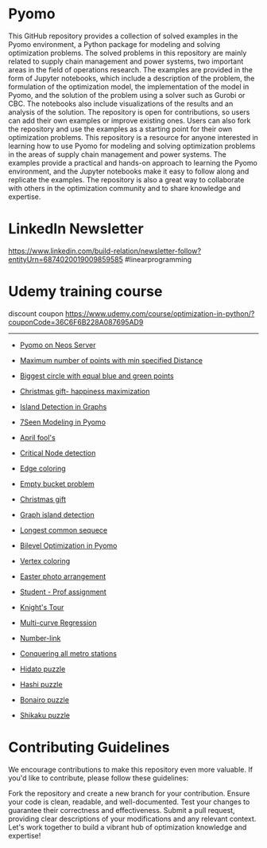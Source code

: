 # Pyomo

This GitHub repository provides a collection of solved examples in the Pyomo environment, a Python package for modeling and solving optimization problems. The solved problems in this repository are mainly related to supply chain management and power systems, two important areas in the field of operations research.
The examples are provided in the form of Jupyter notebooks, which include a description of the problem, the formulation of the optimization model, the implementation of the model in Pyomo, and the solution of the problem using a solver such as Gurobi or CBC. The notebooks also include visualizations of the results and an analysis of the solution.
The repository is open for contributions, so users can add their own examples or improve existing ones. Users can also fork the repository and use the examples as a starting point for their own optimization problems.
This repository is a resource for anyone interested in learning how to use Pyomo for modeling and solving optimization problems in the areas of supply chain management and power systems. The examples provide a practical and hands-on approach to learning the Pyomo environment, and the Jupyter notebooks make it easy to follow along and replicate the examples. The repository is also a great way to collaborate with others in the optimization community and to share knowledge and expertise.


# LinkedIn Newsletter 

https://www.linkedin.com/build-relation/newsletter-follow?entityUrn=6874020019009859585 
#linearprogramming

# Udemy training course
discount coupon https://www.udemy.com/course/optimization-in-python/?couponCode=36C6F6B228A087695AD9


***

* [Pyomo on Neos Server](https://github.com/OptimizationExpert/Pyomo/blob/main/NEOS%20Pyomo.ipynb )

* [Maximum number of points with min specified Distance](https://lnkd.in/emBBMQTf)

* [Biggest circle with equal blue and green points](https://github.com/OptimizationExpert/Pyomo/blob/main/blue-green-points-biggest_circle.ipynb)

* [Christmas gift- happiness maximization](https://github.com/OptimizationExpert/Pyomo/blob/main/Gift-Christmas.ipynb)

* [Island Detection in Graphs](https://www.linkedin.com/pulse/island-decetion-graphs-via-pyomo-alireza-soroudi/?trackingId=1sI6%2B2gSQQ%2BnPpYhGyTpcQ%3D%3D)

* [7Seen Modeling in Pyomo](https://github.com/OptimizationExpert/Pyomo/blob/main/7seenPyomo.ipynb)

* [April fool's](https://github.com/OptimizationExpert/Pyomo/blob/main/April%20Fools%20day%20max%20independent%20set.ipynb)  

* [Critical Node detection](https://github.com/OptimizationExpert/Pyomo/blob/main/CND-github.ipynb)

* [Edge coloring](https://github.com/OptimizationExpert/Pyomo/blob/main/Edgecoloring.ipynb)

* [Empty bucket problem](https://github.com/OptimizationExpert/Pyomo/blob/main/Empty-Bucket-Github.ipynb)

* [Christmas gift](https://github.com/OptimizationExpert/Pyomo/blob/main/Gift-Christmas.ipynb) 

* [Graph island detection](https://github.com/OptimizationExpert/Pyomo/blob/main/Graph-Island.ipynb) 

* [Longest common sequece](https://github.com/OptimizationExpert/Pyomo/blob/main/LCS-git.ipynb) 

* [Bilevel Optimization in Pyomo](https://github.com/OptimizationExpert/Pyomo/blob/main/bilevel-github-single-bilevel-multi-EX2.ipynb) 

* [Vertex coloring](https://github.com/OptimizationExpert/Pyomo/blob/main/vertexcoloring.ipynb) 

* [Easter photo arrangement](https://github.com/OptimizationExpert/Pyomo/blob/main/Easter%20Photo.ipynb) 

* [Student - Prof assignment](https://github.com/OptimizationExpert/Pyomo/blob/main/StudenttoProf.ipynb)

* [Knight's Tour](https://github.com/OptimizationExpert/Pyomo/blob/main/Knight%20tour%20MILP.ipynb)

* [Multi-curve Regression](https://github.com/OptimizationExpert/Pyomo/blob/a8c849b7e40017e54bebdaecc6f47d5c8d7a7017/regression-multiline-V4.ipynb) 

* [Number-link](https://github.com/OptimizationExpert/Pyomo/blob/main/Numberlink-V3-Git.ipynb)

* [Conquering all metro stations](https://github.com/OptimizationExpert/Pyomo/blob/main/Metro%20map%20-V3-github.ipynb)

* [Hidato puzzle](https://github.com/OptimizationExpert/Pyomo/blob/main/Hidato-git.ipynb)

* [Hashi puzzle](https://github.com/OptimizationExpert/Pyomo/blob/main/HAshi%20puzzle-git.ipynb)

* [Bonairo puzzle](https://github.com/OptimizationExpert/Pyomo/blob/main/Bonairo%20puzzle%20.ipynb)

* [Shikaku puzzle](https://github.com/OptimizationExpert/Pyomo/blob/main/Shikaku-puzzle-github.ipynb)



  
# Contributing Guidelines
We encourage contributions to make this repository even more valuable. If you'd like to contribute, please follow these guidelines:

Fork the repository and create a new branch for your contribution.
Ensure your code is clean, readable, and well-documented.
Test your changes to guarantee their correctness and effectiveness.
Submit a pull request, providing clear descriptions of your modifications and any relevant context.
Let's work together to build a vibrant hub of optimization knowledge and expertise!
